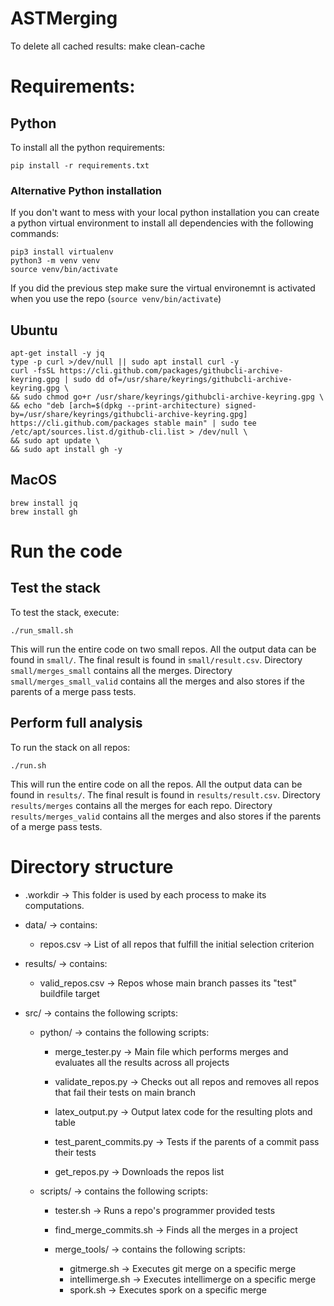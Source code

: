 # ASTMerging

To delete all cached results:
  make clean-cache

# Requirements:

## Python

To install all the python requirements:
```
pip install -r requirements.txt
```

### Alternative Python installation

If you don't want to mess with your local python installation you can create a python virtual environment to install all dependencies with the following commands:
```
pip3 install virtualenv
python3 -m venv venv
source venv/bin/activate
```
If you did the previous step make sure the virtual environemnt is activated when you use the repo (`source venv/bin/activate`)


## Ubuntu

```
apt-get install -y jq
type -p curl >/dev/null || sudo apt install curl -y
curl -fsSL https://cli.github.com/packages/githubcli-archive-keyring.gpg | sudo dd of=/usr/share/keyrings/githubcli-archive-keyring.gpg \
&& sudo chmod go+r /usr/share/keyrings/githubcli-archive-keyring.gpg \
&& echo "deb [arch=$(dpkg --print-architecture) signed-by=/usr/share/keyrings/githubcli-archive-keyring.gpg] https://cli.github.com/packages stable main" | sudo tee /etc/apt/sources.list.d/github-cli.list > /dev/null \
&& sudo apt update \
&& sudo apt install gh -y
```

## MacOS

```
brew install jq
brew install gh
```

# Run the code

## Test the stack
To test the stack, execute:

```
./run_small.sh
```
This will run the entire code on two small repos.
All the output data can be found in `small/`.
The final result is found in `small/result.csv`.
Directory `small/merges_small` contains all the merges.
Directory `small/merges_small_valid` contains all the merges and also stores if the parents of a merge pass tests.

## Perform full analysis

To run the stack on all repos:

```
./run.sh
```
This will run the entire code on all the repos.
All the output data can be found in `results/`.
The final result is found in `results/result.csv`.
Directory `results/merges` contains all the merges for each repo.
Directory `results/merges_valid` contains all the merges and also stores if the parents of a merge pass tests.

# Directory structure

 * .workdir -> This folder is used by each process to make its computations.

 * data/ -> contains:

    * repos.csv -> List of all repos that fulfill the initial selection criterion  

 * results/ -> contains:

    * valid_repos.csv -> Repos whose main branch passes its "test" buildfile target

 * src/ -> contains the following scripts:

   * python/ -> contains the following scripts:

      * merge_tester.py -> Main file which performs merges and evaluates all the results across all projects

      * validate_repos.py -> Checks out all repos and removes all repos that fail their tests on main branch

      * latex_output.py -> Output latex code for the resulting plots and table

      * test_parent_commits.py -> Tests if the parents of a commit pass their tests

      * get_repos.py -> Downloads the repos list

   * scripts/ -> contains the following scripts:   
      * tester.sh -> Runs a repo's programmer provided tests

      * find_merge_commits.sh -> Finds all the merges in a project  
      
      * merge_tools/ -> contains the following scripts:   
         * gitmerge.sh -> Executes git merge on a specific merge  
         * intellimerge.sh -> Executes intellimerge on a specific merge  
         * spork.sh -> Executes spork on a specific merge  

